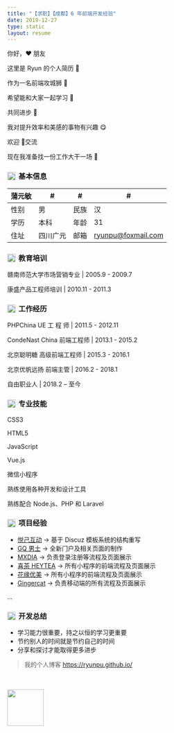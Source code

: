 ```yaml
---
title: "【求职】【成都】6 年前端开发经验"
date: 2019-12-27
type: static
layout: resume
---
```


<div style="background:url(https://cdn.learnku.com/uploads/images/201912/27/6/1PWIkjibzZ.png!large) right -60px no-repeat;background-size:160px">

你好，❤ 朋友

这里是 Ryun 的个人简历 📝

作为一名前端攻城狮 🦁

希望能和大家一起学习 🔎

共同进步 🏃

我对提升效率和美感的事物有兴趣 😋

欢迎 👏交流

现在我准备找一份工作大干一场 💪

</div>

### <img src="https://cdn.learnku.com/uploads/images/201912/27/6/uvUrhDkRz9.png!large" width=19 style="position:relative;top:-2px;vertical-align: middle;margin-right: 3px;border: none;box-shadow: none;"> 基本信息

|蒲元敏|#|#|#|
|--- |--- |--- |--- |
|性别|男|民族|汉|
|学历|本科|年龄|31|
|住址|四川广元|邮箱|ryunpu@foxmail.com|

### <img src="https://cdn.learnku.com/uploads/images/201912/27/6/JVYsxidV9A.png!large" width=19 style="position:relative;top:-2px;vertical-align: middle;margin-right: 3px;border: none;box-shadow: none;"> 教育培训

赣南师范⼤学市场营销专业 | 2005.9 - 2009.7

康盛产品⼯程师培训 | 2010.11 - 2011.3

### <img src="https://cdn.learnku.com/uploads/images/201912/27/6/WzGvr1pkx4.png!large" width=19 style="position:relative;top:-2px;vertical-align: middle;margin-right: 3px;border: none;box-shadow: none;"> 工作经历

PHPChina UE ⼯ 程 师 | 2011.5 - 2012.11

CondeNast China 前端⼯程师 | 2013.1 - 2015.2

北京聪明糖 ⾼级前端⼯程师 | 2015.3 - 2016.1

北京优帆远扬 前端主管 | 2016.2 - 2018.1

⾃由职业⼈ | 2018.2 – ⾄今

### <img src="https://cdn.learnku.com/uploads/images/201912/27/6/heNkYxYQlb.png!large" width=19 style="position:relative;top:-2px;vertical-align: middle;margin-right: 3px;border: none;box-shadow: none;"> 专业技能

<div style="background:url(https://cdn.learnku.com/uploads/images/201912/27/6/S7liGNybWo.png!large) 61.8% center no-repeat;background-size:165px">

CSS3

HTML5

JavaScript

Vue.js

微信⼩程序

熟练使⽤各种开发和设计⼯具

熟练配合 Node.js、PHP 和 Laravel
</div>

### <img src="https://cdn.learnku.com/uploads/images/201912/27/6/ZTAsNW3ECj.png!large" width=19 style="position:relative;top:-2px;vertical-align: middle;margin-right: 3px;border: none;box-shadow: none;"> 项目经验


* [悦⼰互动](http://www.self.com.cn/) -> 基于 Discuz 模板系统的结构重写
* [GQ 男⼠](http://www.gq.com.cn/) -> 全新⻔户及相关⻚⾯的制作
* [MXDIA](https://www.mxdia.com/) -> 负责登录注册等流程及⻚⾯展示
* [喜茶 HEYTEA](https://www.heytea.com/) -> 所有⼩程序的前端流程及⻚⾯展示
* [花缘优美](http://www.huayuanguoji.cn/) -> 所有⼩程序的前端流程及⻚⾯展示
* [Gingercat](http://www.lehuomao.com/index.html) -> 负责移动端的所有流程及⻚⾯展示

...



### <img src="https://cdn.learnku.com/uploads/images/201912/27/6/4cHgc1xOdQ.png!large" width=19 style="position:relative;top:-2px;vertical-align: middle;margin-right: 3px;border: none;box-shadow: none;"> 开发总结

* 学习能⼒很重要，持之以恒的学习更重要
* 节约别⼈的时间就是节约⾃⼰的时间
* 分享和探讨才能取得更多进步

> 我的个人博客 https://ryunpu.github.io/

<img src="https://cdn.learnku.com/uploads/images/201912/27/6/aGougJrpvw.png!large" width=84 style="display:block;margin-top:3rem;border: none;box-shadow: none;">
